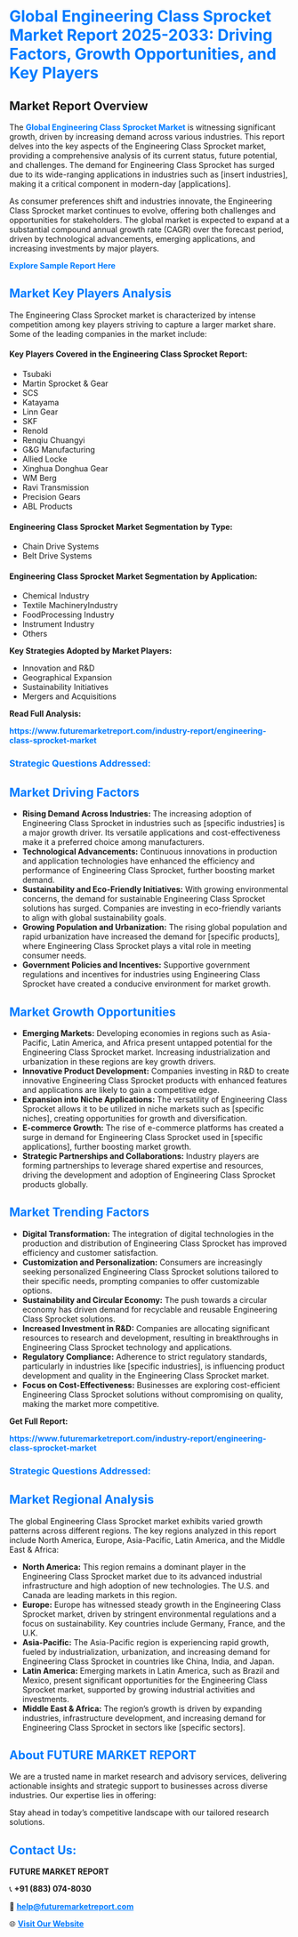 <h1 style="color: #007BFF;">Global Engineering Class Sprocket Market Report 2025-2033: Driving Factors, Growth Opportunities, and Key Players</h1>

<section id="overview">
<h2>Market Report Overview</h2>
<p>The <a href="https://www.futuremarketreport.com/industry-report/engineering-class-sprocket-market" style="color: #007BFF; text-decoration: none;"><strong>Global Engineering Class Sprocket Market</strong></a> is witnessing significant growth, driven by increasing demand across various industries. This report delves into the key aspects of the Engineering Class Sprocket market, providing a comprehensive analysis of its current status, future potential, and challenges. The demand for Engineering Class Sprocket has surged due to its wide-ranging applications in industries such as [insert industries], making it a critical component in modern-day [applications].</p>
<p>As consumer preferences shift and industries innovate, the Engineering Class Sprocket market continues to evolve, offering both challenges and opportunities for stakeholders. The global market is expected to expand at a substantial compound annual growth rate (CAGR) over the forecast period, driven by technological advancements, emerging applications, and increasing investments by major players.</p>
</section>

<section id="overview">
<p><a href="https://www.futuremarketreport.com/request-sample/reportId=40716" style="color: #007BFF; text-decoration: none;"><strong>Explore Sample Report Here</strong></a></p>
</section>

<section id="key-players">
<h2 style="color: #007BFF;">Market Key Players Analysis</h2>
<p>The Engineering Class Sprocket market is characterized by intense competition among key players striving to capture a larger market share. Some of the leading companies in the market include:</p>
<h4>Key Players Covered in the Engineering Class Sprocket Report:</h4>
<ul><li>Tsubaki</li><li>Martin Sprocket &amp; Gear</li><li>SCS</li><li>Katayama</li><li>Linn Gear</li><li>SKF</li><li>Renold</li><li>Renqiu Chuangyi</li><li>G&amp;G Manufacturing</li><li>Allied Locke</li><li>Xinghua Donghua Gear</li><li>WM Berg</li><li>Ravi Transmission</li><li>Precision Gears</li><li>ABL Products</li></ul>
<h4>Engineering Class Sprocket Market Segmentation by Type:</h4>
<ul><li>Chain Drive Systems</li><li>Belt Drive Systems</li></ul>

<h4>Engineering Class Sprocket Market Segmentation by Application:</h4>
<ul><li>Chemical Industry</li><li>Textile MachineryIndustry</li><li>FoodProcessing Industry</li><li>Instrument Industry</li><li>Others</li></ul>
<p><strong>Key Strategies Adopted by Market Players:</strong></p>
<ul>
<li>Innovation and R&D</li>
<li>Geographical Expansion</li>
<li>Sustainability Initiatives</li>
<li>Mergers and Acquisitions</li>
</ul>
</section>

<section>
<p><strong>Read Full Analysis: </strong></p><a href="https://www.futuremarketreport.com/industry-report/engineering-class-sprocket-market" style="color: #007BFF; text-decoration: none;"><strong>https://www.futuremarketreport.com/industry-report/engineering-class-sprocket-market</strong></a>
<h3 style="color: #007BFF;">Strategic Questions Addressed:</h3>
</section>

<section id="driving-factors">
<h2 style="color: #007BFF;">Market Driving Factors</h2>
<ul>
<li><strong>Rising Demand Across Industries:</strong> The increasing adoption of Engineering Class Sprocket in industries such as [specific industries] is a major growth driver. Its versatile applications and cost-effectiveness make it a preferred choice among manufacturers.</li>
<li><strong>Technological Advancements:</strong> Continuous innovations in production and application technologies have enhanced the efficiency and performance of Engineering Class Sprocket, further boosting market demand.</li>
<li><strong>Sustainability and Eco-Friendly Initiatives:</strong> With growing environmental concerns, the demand for sustainable Engineering Class Sprocket solutions has surged. Companies are investing in eco-friendly variants to align with global sustainability goals.</li>
<li><strong>Growing Population and Urbanization:</strong> The rising global population and rapid urbanization have increased the demand for [specific products], where Engineering Class Sprocket plays a vital role in meeting consumer needs.</li>
<li><strong>Government Policies and Incentives:</strong> Supportive government regulations and incentives for industries using Engineering Class Sprocket have created a conducive environment for market growth.</li>
</ul>
</section>

<section id="growth-opportunities">
<h2 style="color: #007BFF;">Market Growth Opportunities</h2>
<ul>
<li><strong>Emerging Markets:</strong> Developing economies in regions such as Asia-Pacific, Latin America, and Africa present untapped potential for the Engineering Class Sprocket market. Increasing industrialization and urbanization in these regions are key growth drivers.</li>
<li><strong>Innovative Product Development:</strong> Companies investing in R&D to create innovative Engineering Class Sprocket products with enhanced features and applications are likely to gain a competitive edge.</li>
<li><strong>Expansion into Niche Applications:</strong> The versatility of Engineering Class Sprocket allows it to be utilized in niche markets such as [specific niches], creating opportunities for growth and diversification.</li>
<li><strong>E-commerce Growth:</strong> The rise of e-commerce platforms has created a surge in demand for Engineering Class Sprocket used in [specific applications], further boosting market growth.</li>
<li><strong>Strategic Partnerships and Collaborations:</strong> Industry players are forming partnerships to leverage shared expertise and resources, driving the development and adoption of Engineering Class Sprocket products globally.</li>
</ul>
</section>

<section id="trending-factors">
<h2 style="color: #007BFF;">Market Trending Factors</h2>
<ul>
<li><strong>Digital Transformation:</strong> The integration of digital technologies in the production and distribution of Engineering Class Sprocket has improved efficiency and customer satisfaction.</li>
<li><strong>Customization and Personalization:</strong> Consumers are increasingly seeking personalized Engineering Class Sprocket solutions tailored to their specific needs, prompting companies to offer customizable options.</li>
<li><strong>Sustainability and Circular Economy:</strong> The push towards a circular economy has driven demand for recyclable and reusable Engineering Class Sprocket solutions.</li>
<li><strong>Increased Investment in R&D:</strong> Companies are allocating significant resources to research and development, resulting in breakthroughs in Engineering Class Sprocket technology and applications.</li>
<li><strong>Regulatory Compliance:</strong> Adherence to strict regulatory standards, particularly in industries like [specific industries], is influencing product development and quality in the Engineering Class Sprocket market.</li>
<li><strong>Focus on Cost-Effectiveness:</strong> Businesses are exploring cost-efficient Engineering Class Sprocket solutions without compromising on quality, making the market more competitive.</li>
</ul>
</section>

<section>
<p><strong>Get Full Report: </strong></p><a href="https://www.futuremarketreport.com/industry-report/engineering-class-sprocket-market" style="color: #007BFF; text-decoration: none;"><strong>https://www.futuremarketreport.com/industry-report/engineering-class-sprocket-market</strong></a>
<h3 style="color: #007BFF;">Strategic Questions Addressed:</h3>
</section>


<section id="regional-analysis">
<h2 style="color: #007BFF;">Market Regional Analysis</h2>
<p>The global Engineering Class Sprocket market exhibits varied growth patterns across different regions. The key regions analyzed in this report include North America, Europe, Asia-Pacific, Latin America, and the Middle East & Africa:</p>
<ul>
<li><strong>North America:</strong> This region remains a dominant player in the Engineering Class Sprocket market due to its advanced industrial infrastructure and high adoption of new technologies. The U.S. and Canada are leading markets in this region.</li>
<li><strong>Europe:</strong> Europe has witnessed steady growth in the Engineering Class Sprocket market, driven by stringent environmental regulations and a focus on sustainability. Key countries include Germany, France, and the U.K.</li>
<li><strong>Asia-Pacific:</strong> The Asia-Pacific region is experiencing rapid growth, fueled by industrialization, urbanization, and increasing demand for Engineering Class Sprocket in countries like China, India, and Japan.</li>
<li><strong>Latin America:</strong> Emerging markets in Latin America, such as Brazil and Mexico, present significant opportunities for the Engineering Class Sprocket market, supported by growing industrial activities and investments.</li>
<li><strong>Middle East & Africa:</strong> The region’s growth is driven by expanding industries, infrastructure development, and increasing demand for Engineering Class Sprocket in sectors like [specific sectors].</li>
</ul>
</section>

<footer>
<h2 style="color: #007BFF;">About FUTURE MARKET REPORT</h2>
<p>We are a trusted name in market research and advisory services, delivering actionable insights and strategic support to businesses across diverse industries. Our expertise lies in offering:</p>

<p>Stay ahead in today’s competitive landscape with our tailored research solutions.</p>

<h2 style="color: #007BFF;">Contact Us:</h2>
<p><strong>FUTURE MARKET REPORT</strong></p>
<p>📞 <strong>+91 (883) 074-8030</strong></p>
<p>📧 <strong><a href="mailto:help@futuremarketreport.com" style="color: #007BFF;">help@futuremarketreport.com</a></strong></p>
<p>🌐 <strong><a href="https://www.futuremarketreport.com/" style="color: #007BFF;">Visit Our Website</a></strong></p>
</footer>